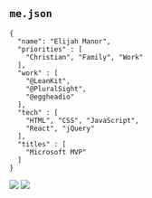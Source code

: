 ## `me.json`

<!-- .slide: data-state="somestate" -->

<div class="Split">
  <div class="Split-column Split-column--60">
    <pre><code style="max-height: 450px;">{
  "name": "Elijah Manor",
  "priorities" : [
    "Christian", "Family", "Work"
  ],
  "work" : [
    "@LeanKit",
    "@PluralSight",
    "@eggheadio"
  ],
  "tech" : [
    "HTML", "CSS", "JavaScript",
    "React", "jQuery"
  ],
  "titles" : [
    "Microsoft MVP"
  ]
}</code></pre>
  </div>
  <div class="Split-column Split-column--40">
    <img src="./img/myfamily.jpg" />
    <img src="./img/leankit-wallpaper.png" />
  </div>
</div>
